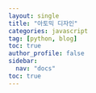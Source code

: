 ```yaml
---
layout: single
title: "아토믹 디자인"
categories: javascript
tag: [python, blog]
toc: true
author_profile: false
sidebar:
  nav: "docs"
toc: true
---
```





